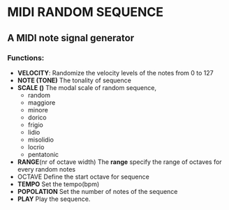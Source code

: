 # MIDI RANDOM SEQUENCE
## A MIDI note signal generator 

### Functions:
* **VELOCITY**:
  Randomize the velocity levels of the notes from 0 to 127
* **NOTE (TONE)**
  The tonality of sequence
* **SCALE ()**
  The modal scale of random sequence, 
  * random
  * maggiore
  * minore
  * dorico
  * frigio
  * lidio
  * misolidio
  * locrio
  * pentatonic
* **RANGE**(nr of octave width)
  The **range** specify the range of octaves for every random notes 
* OCTAVE
  Define the start octave for sequence
* **TEMPO**
  Set the tempo(bpm)
* **POPOLATION**
  Set the number of notes of the sequence
* **PLAY**
  Play the sequence.
